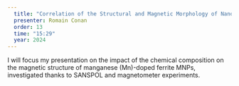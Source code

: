 ```yaml
---
  title: "Correlation of the Structural and Magnetic Morphology of Nanoparticles"
  presenter: Romain Conan
  order: 13
  time: "15:29"
  year: 2024
---
```

I will focus my presentation on the impact of the chemical composition on the magnetic structure of manganese (Mn)-doped ferrite MNPs, investigated thanks to SANSPOL and magnetometer experiments.